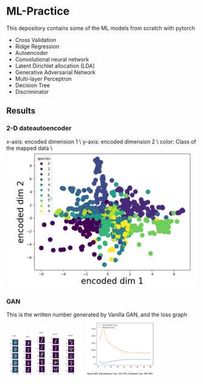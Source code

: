 # ML-Practice

This depository contains some of the ML models from scratch with pytorch

- Cross Validation
- Ridge Regression
- Autoencoder
- Convolutional neural network
- Latent Dirichlet allocation (LDA)
- Generative Adversarial Network
- Multi-layer Perceptron
- Decision Tree
- Discriminator

## Results

### 2-D dateautoencoder
x-axis: encoded dimension 1 \\
y-axis: encoded dimension 2 \\
color: Class of the mapped data \\
![](pics/AE.png)

### GAN
This is the written number generated by Vanilla GAN, and the loss graph
<img src="pics/GAN.png" alt="drawing" width="200"/>
<img src="pics/GAN_loss.png" alt="drawing" width="200"/>

